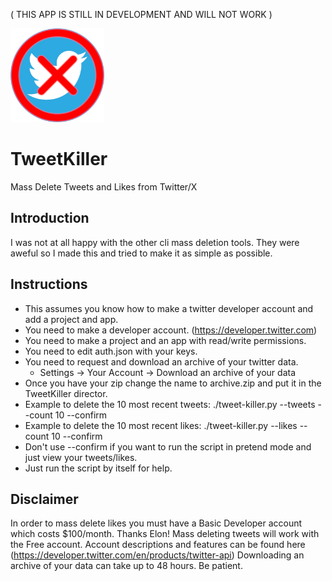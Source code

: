 ( THIS APP IS STILL IN DEVELOPMENT AND WILL NOT WORK )

<img src="https://github.com/tgwaste/TweetKiller/blob/main/icon.png" height=150 width=150>

# TweetKiller
Mass Delete Tweets and Likes from Twitter/X

## Introduction
I was not at all happy with the other cli mass deletion tools. They were aweful so I made this and tried to make it as simple as possible.

## Instructions
- This assumes you know how to make a twitter developer account and add a project and app.
- You need to make a developer account. (https://developer.twitter.com)
- You need to make a project and an app with read/write permissions.
- You need to edit auth.json with your keys.
- You need to request and download an archive of your twitter data.
  - Settings -> Your Account -> Download an archive of your data
- Once you have your zip change the name to archive.zip and put it in the TweetKiller director.
- Example to delete the 10 most recent tweets: ./tweet-killer.py --tweets --count 10 --confirm
- Example to delete the 10 most recent likes: ./tweet-killer.py --likes --count 10 --confirm
- Don't use --confirm if you want to run the script in pretend mode and just view your tweets/likes.
- Just run the script by itself for help.

## Disclaimer
In order to mass delete likes you must have a Basic Developer account which costs $100/month. Thanks Elon!
Mass deleting tweets will work with the Free account.
Account descriptions and features can be found here (https://developer.twitter.com/en/products/twitter-api)
Downloading an archive of your data can take up to 48 hours. Be patient.
